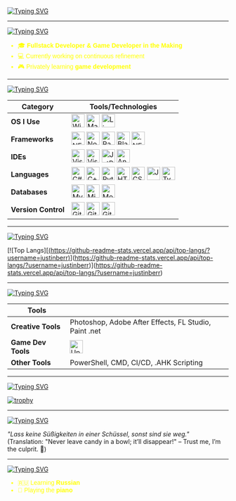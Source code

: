 <a href="https://git.io/typing-svg">
  <img src="https://readme-typing-svg.herokuapp.com?font=Fira+Code&size=28&duration=7000&pause=1000&color=FFD700&center=true&vCenter=true&width=1000&lines=Hi+there+👋+I'm+Justin!" alt="Typing SVG" />
</a>

---

<a href="https://git.io/typing-svg">
  <img src="https://readme-typing-svg.herokuapp.com?font=Fira+Code&size=24&duration=7000&pause=1000&color=FFD700&center=false&vCenter=false&width=1000&lines=🙋‍♂️+About+Me" alt="Typing SVG" />
</a>

<ul style="color:yellow; font-family:Helvetica, Arial, sans-serif;">
  <li>🎓 <strong>Fullstack Developer & Game Developer in the Making</strong></li>
  <li>💻 Currently working on continuous refinement</li>
  <li>🎮 Privately learning <strong>game development</strong></li>
</ul>

---

<a href="https://git.io/typing-svg">
  <img src="https://readme-typing-svg.herokuapp.com?font=Fira+Code&size=24&duration=7000&pause=1000&color=FFD700&center=false&vCenter=false&width=1000&lines=🚀+My+Tech+Stack" alt="Typing SVG" />
</a>


| **Category**        | **Tools/Technologies**                                                                                                                                                                                                                                                                                                                                                 |
|--------------------|-------------------------------------------------------------------------------------------------------------------------------------------------------------------------------------------------------------------------------------------------------------------------------------------------------------------------------------------------------------------------|
| **OS I Use**       | <img src="https://cdn.jsdelivr.net/gh/devicons/devicon/icons/windows8/windows8-original.svg" alt="Windows" title="Windows" width="30" height="30"/> <img src="https://cdn.jsdelivr.net/gh/devicons/devicon/icons/apple/apple-original.svg" alt="Mac" title="Mac" width="30" height="30"/> <img src="https://cdn.jsdelivr.net/gh/devicons/devicon/icons/linux/linux-original.svg" alt="Linux" title="Linux" width="30" height="30"/> |
| **Frameworks**     | <img src="https://cdn.jsdelivr.net/gh/devicons/devicon/icons/dotnetcore/dotnetcore-original.svg" alt=".NET Framework" title=".NET Framework" width="30" height="30"/> <img src="https://cdn.jsdelivr.net/gh/devicons/devicon/icons/nodejs/nodejs-original.svg" alt="Node.js" title="Node.js" width="30" height="30"/> <img src="https://cdn.jsdelivr.net/gh/devicons/devicon/icons/html5/html5-original.svg" alt="Razor" title="Razor" width="30" height="30"/> <img src="https://cdn.jsdelivr.net/gh/devicons/devicon/icons/html5/html5-original.svg" alt="Blazor" title="Blazor" width="30" height="30"/> <img src="https://cdn.jsdelivr.net/gh/devicons/devicon/icons/android/android-original.svg" alt=".NET MAUI" title=".NET MAUI" width="30" height="30"/> |
| **IDEs**           | <img src="https://cdn.jsdelivr.net/gh/devicons/devicon/icons/visualstudio/visualstudio-plain.svg" alt="Visual Studio" title="Visual Studio" width="30" height="30"/> <img src="https://cdn.jsdelivr.net/gh/devicons/devicon/icons/vscode/vscode-original.svg" alt="Visual Studio Code" title="Visual Studio Code" width="30" height="30"/> <img src="https://cdn.jsdelivr.net/gh/devicons/devicon/icons/jetbrains/jetbrains-original.svg" alt="JetBrains Rider" title="JetBrains Rider" width="30" height="30"/> <img src="https://cdn.jsdelivr.net/gh/devicons/devicon/icons/androidstudio/androidstudio-original.svg" alt="Android Studio" title="Android Studio" width="30" height="30"/> |
| **Languages**      | <img src="https://cdn.jsdelivr.net/gh/devicons/devicon/icons/csharp/csharp-original.svg" alt="C#" title="C#" width="30" height="30"/> <img src="https://cdn.jsdelivr.net/gh/devicons/devicon/icons/cplusplus/cplusplus-original.svg" alt="C++" title="C++" width="30" height="30"/> <img src="https://cdn.jsdelivr.net/gh/devicons/devicon/icons/python/python-original.svg" alt="Python" title="Python" width="30" height="30"/> <img src="https://cdn.jsdelivr.net/gh/devicons/devicon/icons/html5/html5-original.svg" alt="HTML" title="HTML" width="30" height="30"/> <img src="https://cdn.jsdelivr.net/gh/devicons/devicon/icons/css3/css3-original.svg" alt="CSS" title="CSS" width="30" height="30"/> <img src="https://cdn.jsdelivr.net/gh/devicons/devicon/icons/javascript/javascript-original.svg" alt="JavaScript" title="JavaScript" width="30" height="30"/> <img src="https://cdn.jsdelivr.net/gh/devicons/devicon/icons/typescript/typescript-original.svg" alt="TypeScript" title="TypeScript" width="30" height="30"/>             |
| **Databases**      | <img src="https://cdn.jsdelivr.net/gh/devicons/devicon/icons/mysql/mysql-original.svg" alt="MySQL" title="MySQL" width="30" height="30"/> <img src="https://cdn.jsdelivr.net/gh/devicons/devicon/icons/microsoftsqlserver/microsoftsqlserver-plain.svg" alt="Microsoft SQL Server" title="Microsoft SQL Server" width="30" height="30"/> <img src="https://cdn.jsdelivr.net/gh/devicons/devicon/icons/mongodb/mongodb-original.svg" alt="MongoDB" title="MongoDB" width="30" height="30"/> |
| **Version Control**| <img src="https://cdn.jsdelivr.net/gh/devicons/devicon/icons/git/git-original.svg" alt="Git" title="Git" width="30" height="30"/> <img src="https://cdn.jsdelivr.net/gh/devicons/devicon/icons/gitlab/gitlab-original.svg" alt="GitLab" title="GitLab" width="30" height="30"/> <img src="https://cdn.jsdelivr.net/gh/devicons/devicon/icons/github/github-original.svg" alt="GitHub" title="GitHub" width="30" height="30"/>                         |


---

<a href="https://git.io/typing-svg">
  <img src="https://readme-typing-svg.herokuapp.com?font=Fira+Code&size=24&duration=7000&pause=1000&color=FFD700&center=false&vCenter=false&width=1000&lines=📊+Most+Used+Languages" alt="Typing SVG" />
</a>

[![Top Langs][[(https://github-readme-stats.vercel.app/api/top-langs/?username=justinberr)](https://github.com/justinberr/github-readme-stats)](https://github-readme-stats.vercel.app/api/top-langs/?username=justinberr)](https://github-readme-stats.vercel.app/api/top-langs/?username=justinberr)

---

<a href="https://git.io/typing-svg">
  <img src="https://readme-typing-svg.herokuapp.com?font=Fira+Code&size=24&duration=7000&pause=1000&color=FFD700&center=false&vCenter=false&width=1000&lines=🛠+Other+Tools" alt="Typing SVG" />
</a>

| **Tools**           |                                                                                                                                                                                                                                                                                                                                                                        |
|---------------------|------------------------------------------------------------------------------------------------------------------------------------------------------------------------------------------------------------------------------------------------------------------------------------------------------------------------------------------------------------------------|
| **Creative Tools**  | Photoshop, Adobe After Effects, FL Studio, Paint .net                                                                                                                                                                                                                                                                                                                                       |
| **Game Dev Tools**  | <img src="https://cdn.jsdelivr.net/gh/devicons/devicon/icons/unrealengine/unrealengine-original.svg" alt="Unreal Engine 5" title="Unreal Engine 5" width="30" height="30"/>                                                                                                                                                                                           |
| **Other Tools**     | PowerShell, CMD, CI/CD, .AHK Scripting                                                                                                                                                                                                                                                                                                                                |

---

<a href="https://git.io/typing-svg">
  <img src="https://readme-typing-svg.herokuapp.com?font=Fira+Code&size=24&duration=7000&pause=1000&color=FFD700&center=false&vCenter=false&width=1000&lines=🏆+GitHub+Trophies" alt="Typing SVG" />
</a>

[![trophy](https://github-profile-trophy.vercel.app/?username=justinberr&theme=onestar&no-bg=true&margin-w=15&margin-h=15)](https://github.com/ryo-ma/github-profile-trophy)

---

<a href="https://git.io/typing-svg">
  <img src="https://readme-typing-svg.herokuapp.com?font=Fira+Code&size=24&duration=7000&pause=1000&color=FFD700&center=false&vCenter=false&width=1000&lines=🌟+Fun+Quote" alt="Typing SVG" />
</a>

_"Lass keine Süßigkeiten in einer Schüssel, sonst sind sie weg."_  
(Translation: "Never leave candy in a bowl; it’ll disappear!" – Trust me, I’m the culprit. 🍭)

---

<a href="https://git.io/typing-svg">
  <img src="https://readme-typing-svg.herokuapp.com?font=Fira+Code&size=24&duration=7000&pause=1000&color=FFD700&center=false&vCenter=false&width=1000&lines=🎵+Fun+Facts" alt="Typing SVG" />
</a>

<ul style="color:yellow; font-family:Helvetica, Arial, sans-serif;">
  <li>🇷🇺 Learning <strong>Russian</strong></li>
  <li>🎹 Playing the <strong>piano</strong></li>
</ul>
